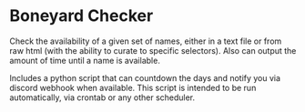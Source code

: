 # Boneyard Checker
Check the availability of a given set of names, either in a text file or from raw html (with the ability to curate to specific selectors). Also can output the amount of time until a name is available. 

Includes a python script that can countdown the days and notify you via discord webhook when available. This script is intended to be run automatically, via crontab or any other scheduler.